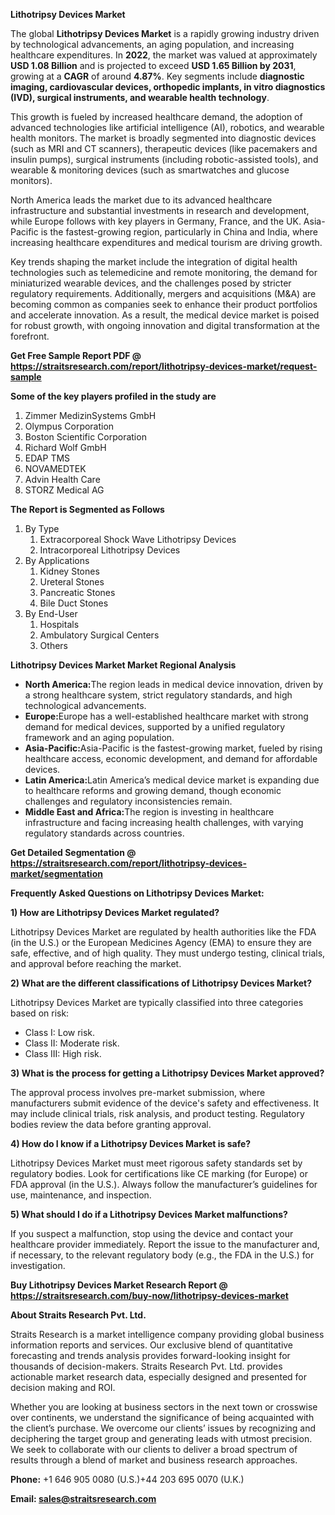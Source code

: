<p><strong>Lithotripsy Devices Market</strong></p>
<p>The global <strong>Lithotripsy Devices Market</strong> is a rapidly growing industry driven by technological advancements, an aging population, and increasing healthcare expenditures. In <strong>2022</strong>, the market was valued at approximately <strong>USD 1.08 Billion</strong> and is projected to exceed <strong>USD 1.65 Billion</strong><strong> by 2031</strong>, growing at a <strong>CAGR</strong> of around <strong>4.87</strong><strong>%</strong>. Key segments include <strong>diagnostic imaging, cardiovascular devices, orthopedic implants, in vitro diagnostics (IVD), surgical instruments, and wearable health technology</strong>.</p>
<p>This growth is fueled by increased healthcare demand, the adoption of advanced technologies like artificial intelligence (AI), robotics, and wearable health monitors. The market is broadly segmented into diagnostic devices (such as MRI and CT scanners), therapeutic devices (like pacemakers and insulin pumps), surgical instruments (including robotic-assisted tools), and wearable &amp; monitoring devices (such as smartwatches and glucose monitors).</p>
<p>North America leads the market due to its advanced healthcare infrastructure and substantial investments in research and development, while Europe follows with key players in Germany, France, and the UK. Asia-Pacific is the fastest-growing region, particularly in China and India, where increasing healthcare expenditures and medical tourism are driving growth.</p>
<p>Key trends shaping the market include the integration of digital health technologies such as telemedicine and remote monitoring, the demand for miniaturized wearable devices, and the challenges posed by stricter regulatory requirements. Additionally, mergers and acquisitions (M&amp;A) are becoming common as companies seek to enhance their product portfolios and accelerate innovation. As a result, the medical device market is poised for robust growth, with ongoing innovation and digital transformation at the forefront.</p>
<p><strong>Get Free Sample Report PDF @ <a href=https://straitsresearch.com/report/lithotripsy-devices-market/request-sample>https://straitsresearch.com/report/lithotripsy-devices-market/request-sample</a></strong></p>
<div>
<div><strong>Some of the key players profiled in the study are</strong></div>
</div>
<p><ol>
<li>Zimmer MedizinSystems GmbH</li>
<li>Olympus Corporation</li>
<li>Boston Scientific Corporation</li>
<li>Richard Wolf GmbH</li>
<li>EDAP TMS</li>
<li>NOVAMEDTEK</li>
<li>Advin Health Care</li>
<li>STORZ Medical AG</li>
</ol></p>
<p><strong>The Report is Segmented as Follows</strong></p>
<p><ol>
<li>By Type
<ol>
<li>Extracorporeal Shock Wave Lithotripsy Devices</li>
<li>Intracorporeal Lithotripsy Devices</li>
</ol>
</li>
<li>By Applications
<ol>
<li>Kidney Stones</li>
<li>Ureteral Stones</li>
<li>Pancreatic Stones</li>
<li>Bile Duct Stones</li>
</ol>
</li>
<li>By End-User
<ol>
<li>Hospitals</li>
<li>Ambulatory Surgical Centers</li>
<li>Others</li>
</ol>
</li>
</ol></p>
<p><strong>Lithotripsy Devices Market Market Regional Analysis</strong></p>
<ul>
<li><strong>North America:</strong>The region leads in medical device innovation, driven by a strong healthcare system, strict regulatory standards, and high technological advancements.</li>
<li><strong>Europe:</strong>Europe has a well-established healthcare market with strong demand for medical devices, supported by a unified regulatory framework and an aging population.</li>
<li><strong>Asia-Pacific:</strong>Asia-Pacific is the fastest-growing market, fueled by rising healthcare access, economic development, and demand for affordable devices.</li>
<li><strong>Latin America:</strong>Latin America&rsquo;s medical device market is expanding due to healthcare reforms and growing demand, though economic challenges and regulatory inconsistencies remain.</li>
<li><strong>Middle East and Africa:</strong>The region is investing in healthcare infrastructure and facing increasing health challenges, with varying regulatory standards across countries.</li>
</ul>
<p><strong>Get Detailed Segmentation @ <a href=https://straitsresearch.com/report/lithotripsy-devices-market/segmentation>https://straitsresearch.com/report/lithotripsy-devices-market/segmentation</a></strong></p>
<p><strong>Frequently Asked Questions on Lithotripsy Devices Market:</strong></p>
<p><strong>1) How are Lithotripsy Devices Market regulated?</strong></p>
<p>Lithotripsy Devices Market are regulated by health authorities like the FDA (in the U.S.) or the European Medicines Agency (EMA) to ensure they are safe, effective, and of high quality. They must undergo testing, clinical trials, and approval before reaching the market.</p>
<p><strong>2) What are the different classifications of Lithotripsy Devices Market?</strong></p>
<p>Lithotripsy Devices Market are typically classified into three categories based on risk:</p>
<ul>
<li>Class I: Low risk.</li>
<li>Class II: Moderate risk.</li>
<li>Class III: High risk.</li>
</ul>
<p><strong>3) What is the process for getting a Lithotripsy Devices Market approved?</strong></p>
<p>The approval process involves pre-market submission, where manufacturers submit evidence of the device's safety and effectiveness. It may include clinical trials, risk analysis, and product testing. Regulatory bodies review the data before granting approval.</p>
<p><strong>4) How do I know if a Lithotripsy Devices Market is safe?</strong></p>
<p>Lithotripsy Devices Market must meet rigorous safety standards set by regulatory bodies. Look for certifications like CE marking (for Europe) or FDA approval (in the U.S.). Always follow the manufacturer&rsquo;s guidelines for use, maintenance, and inspection.</p>
<p><strong>5) What should I do if a Lithotripsy Devices Market malfunctions?</strong></p>
<p>If you suspect a malfunction, stop using the device and contact your healthcare provider immediately. Report the issue to the manufacturer and, if necessary, to the relevant regulatory body (e.g., the FDA in the U.S.) for investigation.</p>
<p><strong>Buy Lithotripsy Devices Market Research Report @ <a href=https://straitsresearch.com/buy-now/lithotripsy-devices-market>https://straitsresearch.com/buy-now/lithotripsy-devices-market</a></strong></p>
<p><strong>About Straits Research Pvt. Ltd.</strong></p>
<p>Straits Research is a market intelligence company providing global business information reports and services. Our exclusive blend of quantitative forecasting and trends analysis provides forward-looking insight for thousands of decision-makers. Straits Research Pvt. Ltd. provides actionable market research data, especially designed and presented for decision making and ROI.</p>
<p>Whether you are looking at business sectors in the next town or crosswise over continents, we understand the significance of being acquainted with the client&rsquo;s purchase. We overcome our clients&rsquo; issues by recognizing and deciphering the target group and generating leads with utmost precision. We seek to collaborate with our clients to deliver a broad spectrum of results through a blend of market and business research approaches.</p>
<p><strong><strong>Phone:</strong></strong> +1 646 905 0080 (U.S.)+44 203 695 0070 (U.K.)</p>
<p><strong><strong>Email: </strong></strong><a href=mailto:sales@straitsresearch.com><strong><u><strong>sales@straitsresearch.com</strong></u></strong></a></p>
